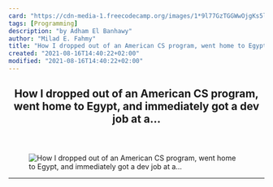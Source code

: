 ```yaml
---
card: "https://cdn-media-1.freecodecamp.org/images/1*9l77GzTGGWwOjgKs5llUxQ.jpeg"
tags: [Programming]
description: "by Adham El Banhawy"
author: "Milad E. Fahmy"
title: "How I dropped out of an American CS program, went home to Egypt, and immediately got a dev job at a…"
created: "2021-08-16T14:40:22+02:00"
modified: "2021-08-16T14:40:22+02:00"
---
```

<div class="site-wrapper">
<main id="site-main" class="site-main outer">
<div class="inner">
<article class="post-full post tag-programming tag-web-development tag-success tag-life-lessons tag-tech ">
<header class="post-full-header">
<h1 class="post-full-title">How I dropped out of an American CS program, went home to Egypt, and immediately got a dev job at a…</h1>
</header>
<figure class="post-full-image">
<picture>
<source media="(max-width: 700px)" sizes="1px" srcset="data:image/gif;base64,R0lGODlhAQABAIAAAAAAAP///yH5BAEAAAAALAAAAAABAAEAAAIBRAA7 1w">
<source media="(min-width: 701px)" sizes="(max-width: 800px) 400px,
(max-width: 1170px) 700px,
1400px" srcset="https://cdn-media-1.freecodecamp.org/images/1*9l77GzTGGWwOjgKs5llUxQ.jpeg 300w,
https://cdn-media-1.freecodecamp.org/images/1*9l77GzTGGWwOjgKs5llUxQ.jpeg 600w,
https://cdn-media-1.freecodecamp.org/images/1*9l77GzTGGWwOjgKs5llUxQ.jpeg 1000w,
https://cdn-media-1.freecodecamp.org/images/1*9l77GzTGGWwOjgKs5llUxQ.jpeg 2000w">
<img onerror="this.style.display='none'" src="https://cdn-media-1.freecodecamp.org/images/1*9l77GzTGGWwOjgKs5llUxQ.jpeg" alt="How I dropped out of an American CS program, went home to Egypt, and immediately got a dev job at a…">
</picture>
</figure>
<section class="post-full-content">
<div class="post-content medium-migrated-article">
</div>
<hr>
</section>
</article>
</div>
</main>
</div>
<!-- Google Tag Manager (noscript) -->
<!-- End Google Tag Manager (noscript) -->
